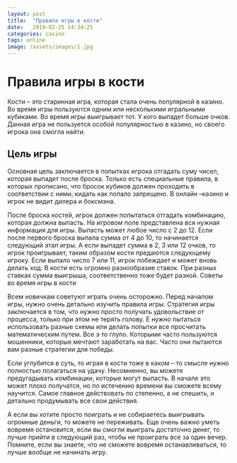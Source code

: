 ```yaml
---
layout: post
title:  "Правила игры в кости"
date:   2019-02-25 14:34:25
categories: casino
tags: online
image: /assets/images/1.jpg
---
```


# Правила игры в кости

Кости – это старинная игра, которая стала очень популярной в казино. Во время игры пользуются одним или несколькими игральными кубиками. Во время игры выигрывает тот. У кого выпадет больше очков. Данная игра не пользуется особой популярностью в казино, но своего игрока она смогла найти. 

## Цель игры

Основная цель заключается в попытках игрока отгадать суму чисел, которая выпадет после броска. Только есть специальные правила, в которых прописано, что бросок кубиков должен проходить в соответствии с ними, кидать как попало запрещено.  В онлайн –казино и игрок не видит дилера и боксмэна.

После броска костей, игрок должен попытаться отгадать комбинацию, которая должна выпасть.  На игровом поле представлена вся нужная информация для игры. Выпасть может любое число с 2 до 12. Если после первого броска выпала сумма от 4 до 10, то начинается следующий этап игры. А если выпадет сумма в 2, 3 или 12 очков, то игрок проигрывает, таким образом кости предаются следующему игроку. Если выпало число 7 или 11, игрок побеждает и может вновь делать ход. В кости есть огромно разнообразие ставок. При разных ставках сумма выигрыша, соответственно тоже будет разной. 
Советы во время игры в кости

Всем новичкам советуют играть очень осторожно. Перед началом игры, нужно очень детально изучить правила игры. Стратегия игры заключается в том, что нужно просто получать удовольствие от процесса, только при этом не терять голову. Е нужно пытаться использовать разные схемы или делать попытки все просчитать математическим путем. Все э то глупо. Которыми часто пользуются мошенники, которые мечтают заработать на вас. Часто они пытаются вам разные стратегии для победы.

Если углубится в суть, то играя в кости тоже в каком – то смысле нужно полностью полагаться на удачу. Несомненно, вы можете предугадывать комбинации, которые могут выпасть. В начале это может плохо получатся, но по истечению времени вы сможете всему научится. Самое главное действовать по степенно, а не спешить, и детально продумывать все свои действия. 

А если вы хотите просто поиграть и не собираетесь выигрывать огромные деньги, то можете не переживать. Еще очень важно уметь вовремя остановится, если вы смогли выиграть достаточно денег, то лучше прийти в следующий раз, чтобы не проиграть все за один вечер. Помните, если вы знаете, что не сможете вовремя останавливаться, то лучше вообще не начинать игру. 

